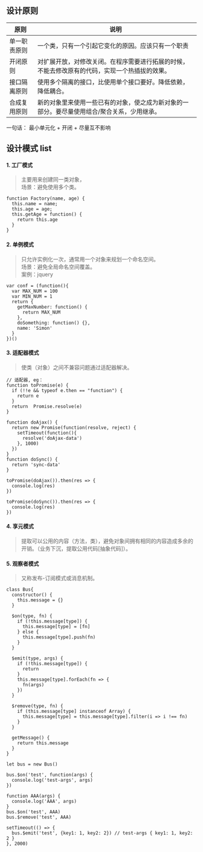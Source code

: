 ## 设计原则
原则 | 说明
---|---
单一职责原则 | 一个类，只有一个引起它变化的原因。应该只有一个职责
开闭原则 | 对扩展开放，对修改关闭。在程序需要进行拓展的时候，不能去修改原有的代码，实现一个热插拔的效果。
接口隔离原则 | 使用多个隔离的接口，比使用单个接口要好。降低依赖，降低耦合。
合成复用原则 | 新的对象里来使用一些已有的对象，使之成为新对象的一部分。要尽量使用组合/聚合关系，少用继承。

一句话： 最小单元化 + 开闭 + 尽量互不影响




## 设计模式 list
#### 1. 工厂模式
> 主要用来创建同一类对象，<br>
> 场景：避免使用多个类。
```
function Factory(name, age) {
  this.name = name;
  this.age = age;
  this.getAge = function() {
    return this.age
  }
}
```

#### 2. 单例模式
> 只允许实例化一次，通常用一个对象来规划一个命名空间。<br>
> 场景：避免全局命名空间覆盖。<br>
> 案例：jquery
```
var conf = (function(){
  var MAX_NUM = 100
  var MIN_NUM = 1
  return {
    getMaxNumber: function() {
      return MAX_NUM
    },
    doSomething: function() {},
    name: 'Simon'
  }
})()
```

#### 3. 适配器模式
> 使类（对象）之间不兼容问题通过适配器解决。
```
// 适配器, eg：
function toPromise(e) {
  if (!!e && typeof e.then == "function") {
    return e
  }
  return  Promise.resolve(e)
}

function doAjax() {
  return new Promise(function(resolve, reject) {
    setTimeout(function(){
      resolve('doAjax-data')
    }, 1000)
  })
}
function doSync() {
  return 'sync-data'
}

toPromise(doAjax()).then(res => {
  console.log(res)
})

toPromise(doSync()).then(res => {
  console.log(res)
})

```

#### 4. 享元模式
> 提取可以公用的内容（方法，类），避免对象间拥有相同的内容造成多余的开销。（业务下沉，提取公用代码[抽象代码]）。

#### 5. 观察者模式
> 又称发布-订阅模式或消息机制。
```
class Bus{
  constructor() {
    this.message = {}
  }

  $on(type, fn) {
    if (!this.message[type]) {
      this.message[type] = [fn]
    } else {
      this.message[type].push(fn)
    }
  }

  $emit(type, args) {
    if (!this.message[type]) {
      return
    }
    this.message[type].forEach(fn => {
      fn(args)
    })
  }

  $remove(type, fn) {
    if (this.message[type] instanceof Array) {
      this.message[type] = this.message[type].filter(i => i !== fn)
    }
  }

  getMessage() {
    return this.message
  }
}

let bus = new Bus()

bus.$on('test', function(args) {
  console.log('test-args', args)
})

function AAA(args) {
  console.log('AAA', args)
}
bus.$on('test', AAA)
bus.$remove('test', AAA)

setTimeout(() => {
  bus.$emit('test', {key1: 1, key2: 2}) // test-args { key1: 1, key2: 2 }
}, 2000)
```